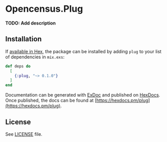 # Opencensus.Plug

**TODO: Add description**

## Installation

If [available in Hex](https://hex.pm/docs/publish), the package can be installed
by adding `plug` to your list of dependencies in `mix.exs`:

```elixir
def deps do
  [
    {:plug, "~> 0.1.0"}
  ]
end
```

Documentation can be generated with [ExDoc](https://github.com/elixir-lang/ex_doc)
and published on [HexDocs](https://hexdocs.pm). Once published, the docs can
be found at [https://hexdocs.pm/plug](https://hexdocs.pm/plug).

## License

See [LICENSE](LICENSE) file.
